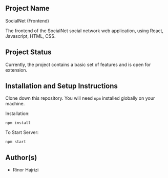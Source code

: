 ## Project Name

SocialNet (Frontend)

The frontend of the SocialNet social network web application, using React, Javascript, HTML, CSS.

## Project Status

Currently, the project contains a basic set of features and is open for extension.

## Installation and Setup Instructions

Clone down this repository. You will need `npm` installed globally on your machine.

Installation:

`npm install`

To Start Server:

`npm start`

## Author(s)
- Rinor Hajrizi
